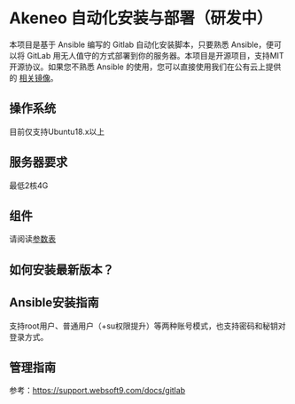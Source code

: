 # Akeneo 自动化安装与部署（研发中）

本项目是基于 Ansible 编写的 Gitlab 自动化安装脚本，只要熟悉 Ansible，便可以将 GitLab 用无人值守的方式部署到你的服务器。本项目是开源项目，支持MIT开源协议。如果您不熟悉 Ansible 的使用，您可以直接使用我们在公有云上提供的 [相关镜像](https://apps.websoft9.com/gitlab)。

## 操作系统

目前仅支持Ubuntu18.x以上

## 服务器要求

最低2核4G

## 组件

请阅读[参数表](/docs/zh/stack-components.md)

## 如何安装最新版本？


## Ansible安装指南

支持root用户、普通用户（+su权限提升）等两种账号模式，也支持密码和秘钥对登录方式。

## 管理指南

参考：https://support.websoft9.com/docs/gitlab



